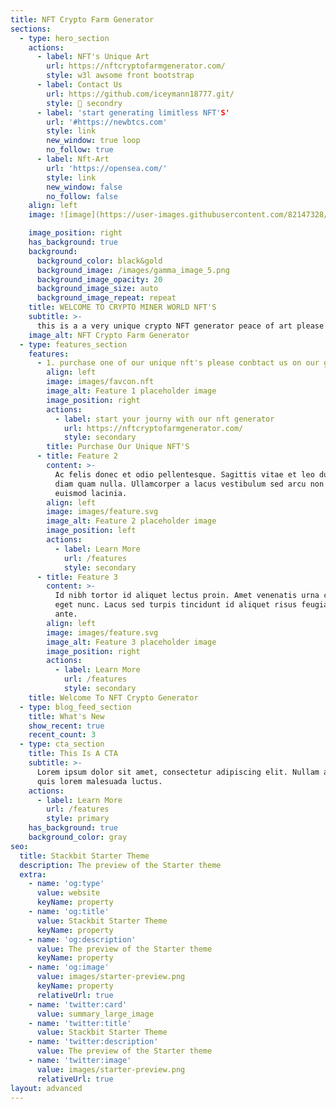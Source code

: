 ```yaml
---
title: NFT Crypto Farm Generator
sections:
  - type: hero_section
    actions:
      - label: NFT's Unique Art
        url: https://nftcryptofarmgenerator.com/
        style: w3l awsome front bootstrap
      - label: Contact Us
        url: https://github.com/iceymann18777.git/
        style: 🔮 secondry 
      - label: 'start generating limitless NFT'S'
        url: '#https://newbtcs.com'
        style: link
        new_window: true loop
        no_follow: true
      - label: Nft-Art
        url: 'https://opensea.com/'
        style: link
        new_window: false
        no_follow: false
    align: left
    image: ![image](https://user-images.githubusercontent.com/82147328/149628346-6533aaf8-8d3d-406c-a76e-d970efb79fa7.png)

    image_position: right 
    has_background: true
    background:
      background_color: black&gold
      background_image: /images/gamma_image_5.png
      background_image_opacity: 20
      background_image_size: auto
      background_image_repeat: repeat
    title: WELCOME TO CRYPTO MINER WORLD NFT'S
    subtitle: >-
      this is a a very unique crypto NFT generator peace of art please check it out
    image_alt: NFT Crypto Farm Generator
  - type: features_section
    features:
      - 1. purchase one of our unique nft's please conbtact us on our github pagee [link](https://github.com/iceymann18777.git).
        align: left
        image: images/favcon.nft
        image_alt: Feature 1 placeholder image
        image_position: right
        actions:
          - label: start your journy with our nft generator
            url: https://nftcryptofarmgenerator.com/
            style: secondary
        title: Purchase Our Unique NFT'S
      - title: Feature 2
        content: >-
          Ac felis donec et odio pellentesque. Sagittis vitae et leo duis ut
          diam quam nulla. Ullamcorper a lacus vestibulum sed arcu non odio
          euismod lacinia.
        align: left
        image: images/feature.svg
        image_alt: Feature 2 placeholder image
        image_position: left
        actions:
          - label: Learn More
            url: /features
            style: secondary
      - title: Feature 3
        content: >-
          Id nibh tortor id aliquet lectus proin. Amet venenatis urna cursus
          eget nunc. Lacus sed turpis tincidunt id aliquet risus feugiat in
          ante.
        align: left
        image: images/feature.svg
        image_alt: Feature 3 placeholder image
        image_position: right
        actions:
          - label: Learn More
            url: /features
            style: secondary
    title: Welcome To NFT Crypto Generator
  - type: blog_feed_section
    title: What's New
    show_recent: true
    recent_count: 3
  - type: cta_section
    title: This Is A CTA
    subtitle: >-
      Lorem ipsum dolor sit amet, consectetur adipiscing elit. Nullam a metus
      quis lorem malesuada luctus.
    actions:
      - label: Learn More
        url: /features
        style: primary
    has_background: true
    background_color: gray
seo:
  title: Stackbit Starter Theme
  description: The preview of the Starter theme
  extra:
    - name: 'og:type'
      value: website
      keyName: property
    - name: 'og:title'
      value: Stackbit Starter Theme
      keyName: property
    - name: 'og:description'
      value: The preview of the Starter theme
      keyName: property
    - name: 'og:image'
      value: images/starter-preview.png
      keyName: property
      relativeUrl: true
    - name: 'twitter:card'
      value: summary_large_image
    - name: 'twitter:title'
      value: Stackbit Starter Theme
    - name: 'twitter:description'
      value: The preview of the Starter theme
    - name: 'twitter:image'
      value: images/starter-preview.png
      relativeUrl: true
layout: advanced
---
```

